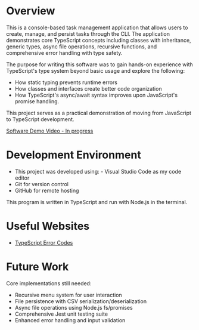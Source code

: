 # Overview

This is a console-based task management application that allows users to create, manage, and persist tasks through the CLI. The application demonstrates core TypeScript concepts including classes with inheritance, generic types, async file operations, recursive functions, and comprehensive error handling with type safety.

The purpose for writing this software was to gain hands-on experience with TypeScript's type system beyond basic usage and explore the following:
- How static typing prevents runtime errors
- How classes and interfaces create better code organization
- How TypeScript's async/await syntax improves upon JavaScript's promise handling.

This project serves as a practical demonstration of moving from JavaScript to TypeScript development.

[Software Demo Video - In progress]()

# Development Environment

- This project was developed using: - Visual Studio Code as my code editor
- Git for version control
- GitHub for remote hosting

This program is written in TypeScript and run with Node.js in the terminal.

# Useful Websites

- [TypeScript Error Codes](https://typescript.tv/errors/)

# Future Work

Core implementations still needed:
- Recursive menu system for user interaction
- File persistence with CSV serialization/deserialization
- Async file operations using Node.js fs/promises
- Comprehensive Jest unit testing suite
- Enhanced error handling and input validation